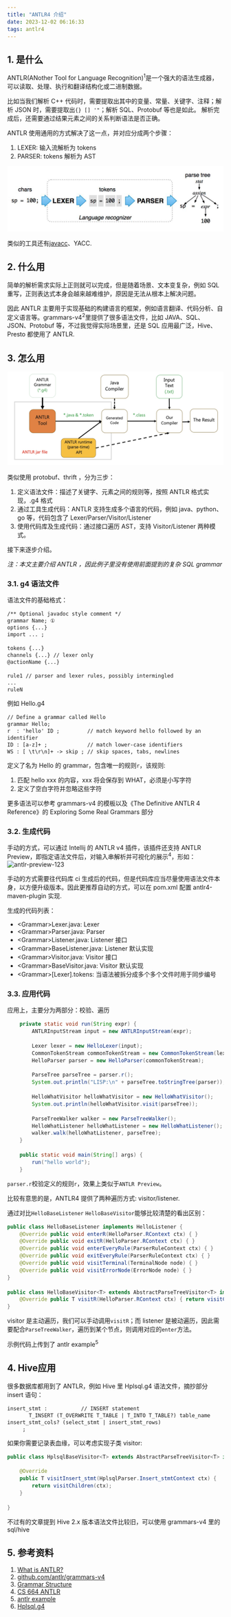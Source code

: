 ```yaml
---
title: "ANTLR4 介绍"
date: 2023-12-02 06:16:33
tags: antlr4
---
```


## 1. 是什么

ANTLR(ANother Tool for Language Recognition)<sup>1</sup>是一个强大的语法生成器，可以读取、处理、执行和翻译结构化或二进制数据。

比如当我们解析 C++ 代码时，需要提取出其中的变量、常量、关键字、注释；解析 JSON 时，需要提取出`{} [] '"`；解析 SQL、Protobuf 等也是如此。 解析完成后，还需要通过结果元素之间的关系判断语法是否正确。

ANTLR 使用通用的方式解决了这一点，并对应分成两个步骤：
1. LEXER: 输入流解析为 tokens  
2. PARSER: tokens 解析为 AST  

![lexer-and-parser](/assets/images/antlr/lexer-and-parser.jpg)

类似的工具还有[javacc](https://izualzhy.cn/calcite-parser#1-javacc)、YACC.

## 2. 什么用

简单的解析需求实际上正则就可以完成，但是随着场景、文本变复杂，例如 SQL 重写，正则表达式本身会越来越难维护，原因是无法从根本上解决问题。

因此 ANTLR 主要用于实现基础的构建语言的框架，例如语言翻译、代码分析、自定义语言等。grammars-v4<sup>2</sup>里提供了很多语法文件，比如 JAVA、SQL、JSON、Protobuf 等，不过我觉得实际场景里，还是 SQL 应用最广泛，Hive、Presto 都使用了 ANTLR.

## 3. 怎么用

![use-process](/assets/images/antlr/use-process.jpg)

类似使用 protobuf、thrift ，分为三步：  
1. 定义语法文件：描述了关键字、元素之间的规则等，按照 ANTLR 格式实现，.g4 格式   
2. 通过工具生成代码：ANTLR 支持生成多个语言的代码，例如 java、python、go 等，代码包含了 Lexer/Parser/Visitor/Listener 
3. 使用代码库及生成代码：通过接口遍历 AST，支持 Visitor/Listener 两种模式。

接下来逐步介绍。

_注：本文主要介绍 ANTLR ，因此例子里没有使用前面提到的复杂 SQL grammar_

### 3.1. g4 语法文件

语法文件的基础格式：

```
/** Optional javadoc style comment */
grammar Name; ①
options {...}
import ... ;
 	
tokens {...}
channels {...} // lexer only
@actionName {...}
 	 
rule1 // parser and lexer rules, possibly intermingled
...
ruleN
```

例如 Hello.g4

```
// Define a grammar called Hello
grammar Hello;
r  : 'hello' ID ;         // match keyword hello followed by an identifier
ID : [a-z]+ ;             // match lower-case identifiers
WS : [ \t\r\n]+ -> skip ; // skip spaces, tabs, newlines
```

定义了名为 Hello 的 grammar，包含唯一的规则`r`，该规则:   
1. 匹配 hello xxx 的内容，xxx 将会保存到 WHAT，必须是小写字符   
2. 定义了空白字符并忽略这些字符  

更多语法可以参考 grammars-v4 的模板以及《The Definitive ANTLR 4 Reference》的 Exploring Some Real Grammars 部分

### 3.2. 生成代码

手动的方式，可以通过 Intellij 的 ANTLR v4 插件，该插件还支持 ANTLR Preview，即指定语法文件后，对输入串解析并可视化的展示<sup>4</sup>，形如：![antlr-preview-123](https://liucs.net/cs664s16/antlr-preview-123.png)

手动的方式需要往代码库 ci 生成后的代码，但是代码库应当尽量使用语法文件本身，以方便升级版本。因此更推荐自动的方式，可以在 pom.xml 配置 antlr4-maven-plugin 实现.

生成的代码列表：
* \<Grammar\>Lexer.java: Lexer
* \<Grammar\>Parser.java: Parser
* \<Grammar\>Listener.java: Listener 接口
* \<Grammar\>BaseListener.java: Listener 默认实现
* \<Grammar\>Visitor.java: Visitor 接口
* \<Grammar\>BaseVisitor.java: Visitor 默认实现
* \<Grammar\>[Lexer].tokens: 当语法被拆分成多个多个文件时用于同步编号

### 3.3. 应用代码

应用上，主要分为两部分：校验、遍历

```java
    private static void run(String expr) {
        ANTLRInputStream input = new ANTLRInputStream(expr);

        Lexer lexer = new HelloLexer(input);
        CommonTokenStream commonTokenStream = new CommonTokenStream(lexer);
        HelloParser parser = new HelloParser(commonTokenStream);

        ParseTree parseTree = parser.r();
        System.out.println("LISP:\n" + parseTree.toStringTree(parser));

        HelloWhatVisitor helloWhatVisitor = new HelloWhatVisitor();
        System.out.println(helloWhatVisitor.visit(parseTree));

        ParseTreeWalker walker = new ParseTreeWalker();
        HelloWhatListener helloWhatListener = new HelloWhatListener();
        walker.walk(helloWhatListener, parseTree);
    }

    public static void main(String[] args) {
        run("hello world");
    }
```

`parser.r`校验定义的规则`r`，效果上类似于`ANTLR Preview`。

比较有意思的是，ANTLR4 提供了两种遍历方式: visitor/listener.

通过对比`HelloBaseListener` `HelloBaseVisitor`能够比较清楚的看出区别：

```java
public class HelloBaseListener implements HelloListener {
	@Override public void enterR(HelloParser.RContext ctx) { }
	@Override public void exitR(HelloParser.RContext ctx) { }
	@Override public void enterEveryRule(ParserRuleContext ctx) { }
	@Override public void exitEveryRule(ParserRuleContext ctx) { }
	@Override public void visitTerminal(TerminalNode node) { }
	@Override public void visitErrorNode(ErrorNode node) { }
}

public class HelloBaseVisitor<T> extends AbstractParseTreeVisitor<T> implements HelloVisitor<T> {
    @Override public T visitR(HelloParser.RContext ctx) { return visitChildren(ctx); }
}
```

visitor 是主动遍历，我们可以手动调用`visitR`；而 listener 是被动遍历，因此需要配合`ParseTreeWalker`，遍历到某个节点，则调用对应的`enter`方法。  

示例代码上传到了 antlr example<sup>5</sup>

## 4. Hive应用 

很多数据库都用到了 ANTLR，例如 Hive 里 Hplsql.g4 语法文件，摘抄部分 insert 语句：

```
insert_stmt :           // INSERT statement
       T_INSERT (T_OVERWRITE T_TABLE | T_INTO T_TABLE?) table_name insert_stmt_cols? (select_stmt | insert_stmt_rows)
     ;
```

如果你需要记录表血缘，可以考虑实现子类 visitor:

```java
public class HplsqlBaseVisitor<T> extends AbstractParseTreeVisitor<T> implements HplsqlVisitor<T> {

    @Override
    public T visitInsert_stmt(HplsqlParser.Insert_stmtContext ctx) {
        return visitChildren(ctx);
    }

}
```

不过有的文章提到 Hive 2.x 版本语法文件比较旧，可以使用 grammars-v4 里的 sql/hive

## 5. 参考资料

1. [What is ANTLR?](http://www.antlr.org/)  
2. [github.com/antlr/grammars-v4](https://github.com/antlr/grammars-v4/blob/master/protobuf3/Protobuf3.g4)
3. [Grammar Structure](https://github.com/antlr/antlr4/blob/master/doc/grammars.md)
4. [CS 664 ANTLR](https://liucs.net/cs664s16/antlr.html)  
5. [antlr example](https://github.com/izualzhy/Bigdata-Systems/tree/main/antlr)
6. [Hplsql.g4](https://github.com/apache/hive/blob/master/hplsql/src/main/antlr4/org/apache/hive/hplsql/Hplsql.g4)